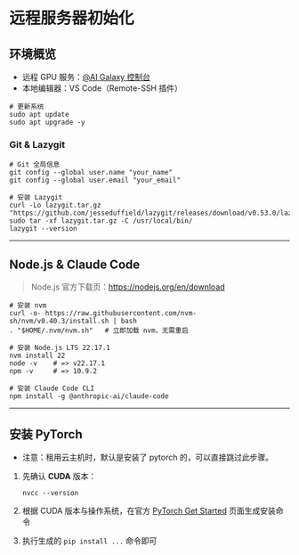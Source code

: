 # 远程服务器初始化

## 环境概览

- 远程 GPU 服务：[@AI Galaxy 控制台](https://gpu.ai-galaxy.cn/console/dashboard)  
- 本地编辑器：VS Code（Remote-SSH 插件）  

```shell
# 更新系统
sudo apt update
sudo apt upgrade -y
```

### Git & Lazygit

```shell
# Git 全局信息
git config --global user.name "your_name"
git config --global user.email "your_email"

# 安装 Lazygit
curl -Lo lazygit.tar.gz "https://github.com/jesseduffield/lazygit/releases/download/v0.53.0/lazygit_0.53.0_Linux_x86_64.tar.gz"
sudo tar -xf lazygit.tar.gz -C /usr/local/bin/
lazygit --version 
```

---

## Node.js & Claude Code
>
> Node.js 官方下载页：<https://nodejs.org/en/download>

```shell
# 安装 nvm
curl -o- https://raw.githubusercontent.com/nvm-sh/nvm/v0.40.3/install.sh | bash
. "$HOME/.nvm/nvm.sh"   # 立即加载 nvm，无需重启

# 安装 Node.js LTS 22.17.1
nvm install 22
node -v    # => v22.17.1
npm -v     # => 10.9.2

# 安装 Claude Code CLI
npm install -g @anthropic-ai/claude-code
```

---

## 安装 PyTorch

- 注意：租用云主机时，默认是安装了 pytorch 的，可以直接跳过此步骤。

1. 先确认 **CUDA** 版本：

   ```shell
   nvcc --version
   ```

2. 根据 CUDA 版本与操作系统，在官方 [PyTorch Get Started](https://pytorch.org/get-started/locally/) 页面生成安装命令  
3. 执行生成的 `pip install ...` 命令即可
